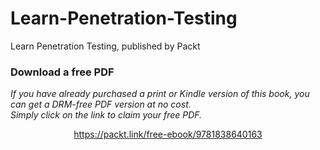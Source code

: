 


# Learn-Penetration-Testing
 Learn Penetration Testing, published by Packt
### Download a free PDF

 <i>If you have already purchased a print or Kindle version of this book, you can get a DRM-free PDF version at no cost.<br>Simply click on the link to claim your free PDF.</i>
<p align="center"> <a href="https://packt.link/free-ebook/9781838640163">https://packt.link/free-ebook/9781838640163 </a> </p>